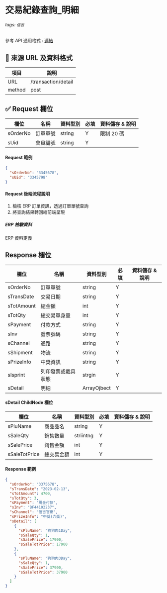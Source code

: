 # 交易紀錄查詢\_明細

###### tags: `信吉`

參考 API 通用格式 : [連結](/8noUxRMeTsWpyUam5wK3dQ)

## 💠 來源 URL 及資料格式

| 項目   | 說明                |
| ------ | ------------------- |
| URL    | /transaction/detail |
| method | post                |

## ✅ Request 欄位

| 欄位     | 名稱     | 資料型別 | 必填 | 資料儲存 & 說明 |
| -------- | -------- | -------- | ---- | --------------- |
| sOrderNo | 訂單單號 | string   | Y    | 限制 20 碼      |
| sUid     | 會員編號 | string   | Y    |

#### Request 範例

```json
{
  "sOrderNo": "3345678",
  "sUid": "3345798"
}
```

#### Request 後端流程說明

1. 檢核 ERP 訂單資訊，透過訂單單號查詢
2. 將查詢結果轉回給前端呈現

##### ERP 檢驗資料

ERP 資料定義

## Response 欄位

| 欄位       | 名稱               | 資料型別    | 必填 | 資料儲存 & 說明 |
| ---------- | ------------------ | ----------- | ---- | --------------- |
| sOrderNo   | 訂單單號           | string      | Y    |
| sTransDate | 交易日期           | string      | Y    |
| sTotAmount | 總金額             | int         | Y    |
| sTotQty    | 總交易單身量       | int         | Y    |
| sPayment   | 付款方式           | string      | Y    |
| sInv       | 發票號碼           | string      | Y    |
| sChannel   | 通路               | string      | Y    |
| sShipment  | 物流               | string      | Y    |
| sPrizeInfo | 中獎資訊           | string      | Y    |
| sIsprint   | 列印發票或載具狀態 | strgin      | Y    |
| sDetail    | 明細               | ArrayOjbect | Y    |

#### sDetail ChildNode 欄位

| 欄位          | 名稱       | 資料型別  | 必填 | 資料儲存 & 說明 |
| ------------- | ---------- | --------- | ---- | --------------- |
| sPluName      | 商品品名   | string    | Y    |
| sSaleQty      | 銷售數量   | striintng | Y    |
| sSalePrice    | 銷售金額   | int       | Y    |
| sSaleTotPrice | 總交易金額 | int       | Y    |

#### Response 範例

```json
{
  "sOrderNo": "3375678",
  "sTransDate": "2023-02-13",
  "sTotAmount": 4700,
  "sTotQty": 3,
  "sPayment": "現金付款",
  "sInv": "BF44102237",
  "sChannel": "信吉官網",
  "sPrizeInfo": "中獎(六獎)",
  "sDetail": [
    {
      "sPluName": "狗狗肉1Day",
      "sSaleQty": 1,
      "sSalePrice": 17900,
      "sSaleTotPrice": 17900
    },
    {
      "sPluName": "狗狗肉3Day",
      "sSaleQty": 1,
      "sSalePrice": 37900,
      "sSaleTotPrice": 37900
    }
  ]
}
```
